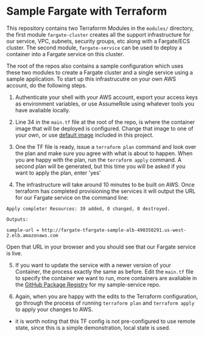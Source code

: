 # Sample Fargate with Terraform

This repository contains two Terraforrm Modules in the `modules/` directory, the first module `fargate-cluster` creates all the support infrastructure for our service, VPC, subnets, security groups, etc along with a Fargate/ECS cluster. The second module, `fargate-service` can be used to deploy a container into a Fargate service on this cluster.

The root of the repos also contains a sample configuration which uses these two modules to create a Fargate cluster and a single service using a sample application. To start up this infrastrucutre on your own AWS account, do the following steps.

1. Authenticate your shell with your AWS account, export your access keys as environment variables, or use AssumeRole using whatever tools you have avaliable locally.

2. Line 34 in the `main.tf` file at the root of the repo, is where the container image that will be deployed is configured. Change that image to one of your own, or use [default image](https://github.com/jasondewitt/sample-service) included in this project. 

3. One the TF file is ready, issue a `terraform plan` command and look over the plan and make sure you agree with what is about to happen. When you are happy with the plan, run the `terraform apply` command. A second plan will be generated, but this time you will be asked if you want to apply the plan, enter 'yes'

4. The infrastructure will take around 10 minutes to be built on AWS. Once terraform has completed provisioning the services it will output the URL for our Fargate service on the command line:

```:bash
Apply complete! Resources: 39 added, 0 changed, 0 destroyed.

Outputs:

sample-url = http://fargate-tfargate-sample-alb-490350291.us-west-2.elb.amazonaws.com
```

Open that URL in your browser and you should see that our Fargate service is live.

5. If you want to update the service with a newer version of your Container, the process exactly the same as before. Edit the `main.tf` file to specify the container we want to run, more containers are avaliable in the [GitHub Package Registry](https://github.com/users/jasondewitt/packages/container/package/sample-service) for my sample-service repo.

6. Again, when you are happy with the edits to the Terraform configuration, go through the process of running `terraform plan` and `terraform apply` to apply your changes to AWS.

* it is worth noting that this TF config is not pre-configured to use remote state, since this is a simple demonstration, local state is used.